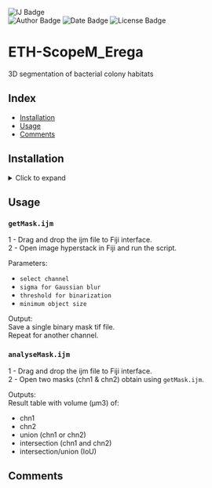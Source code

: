  ![IJ Badge](https://img.shields.io/badge/ImageJ-1.54f-rgb(101%2C164%2C227)?logo=imageJ&logoColor=rgb(149%2C157%2C165)&labelColor=rgb(50%2C60%2C65))  
![Author Badge](https://img.shields.io/badge/Author-Benoit%20Dehapiot-blue?labelColor=rgb(50%2C60%2C65)&color=rgb(149%2C157%2C165))
![Date Badge](https://img.shields.io/badge/Created-2023--05--12-blue?labelColor=rgb(50%2C60%2C65)&color=rgb(149%2C157%2C165))
![License Badge](https://img.shields.io/badge/Licence-GNU%20General%20Public%20License%20v3.0-blue?labelColor=rgb(50%2C60%2C65)&color=rgb(149%2C157%2C165))    

# ETH-ScopeM_Erega  
3D segmentation of bacterial colony habitats

## Index
- [Installation](#installation)
- [Usage](#usage)
- [Comments](#comments)

## Installation

</details> 

<details> <summary>Click to expand</summary>  

### Step 1: Download this GitHub Repository 
- Click on the green `<> Code` button and download `ZIP` 
- Unzip the downloaded folder to a desired location

### Step 2: Install/Update Fiji
#### Fiji <ins>is not</ins> installed on your system:
- Download [Fiji](https://imagej.net/software/fiji) for your operating system
- Unzip the downloaded Fiji folder to a desired location
- Start Fiji by running the executable contained in the folder  

#### Fiji <ins>is already</ins> installed on your system:
- Option 1:
    - Update ImageJ by clicking > `Help` > `Update ImageJ...`
    - Update Fiji by clicking > `Help` > `Update...`

- Option 2:
    - Install a new Fiji instance (folder) to avoid modifying your own

### Step 3: Run the Macro
- Drag and drop the `IJM` file(s) to you Fiji interface
- Click `run` in the new IDE window to execute the macro

</details>

## Usage
### `getMask.ijm` 
1 - Drag and drop the ijm file to Fiji interface.  
2 - Open image hyperstack in Fiji and run the script. 

Parameters:
- `select channel`  
- `sigma for Gaussian blur`  
- `threshold for binarization`  
- `minimum object size` 

Output:  
Save a single binary mask tif file.  
Repeat for another channel.

### `analyseMask.ijm`  
1 - Drag and drop the ijm file to Fiji interface.   
2 - Open two masks (chn1 & chn2) obtain using `getMask.ijm`. 

Outputs:  
Result table with volume (µm3) of:
 - chn1
 - chn2
 - union (chn1 or chn2)
 - intersection (chn1 and chn2)
 - intersection/union (IoU)  

## Comments